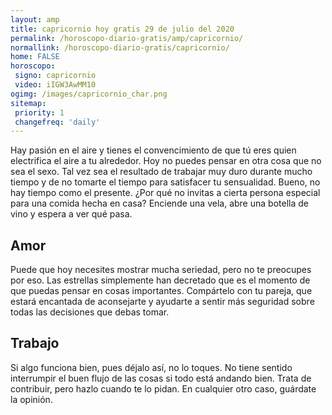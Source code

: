 ```yaml
---
layout: amp
title: capricornio hoy gratis 29 de julio del 2020 
permalink: /horoscopo-diario-gratis/amp/capricornio/
normallink: /horoscopo-diario-gratis/capricornio/
home: FALSE
horoscopo:
 signo: capricornio
 video: iIGW3AwMM10
ogimg: /images/capricornio_char.png
sitemap:
 priority: 1
 changefreq: 'daily'
---
```



Hay pasión en el aire y tienes el convencimiento de que tú eres quien electrifica el aire a tu alrededor. Hoy no puedes pensar en otra cosa que no sea el sexo. Tal vez sea el resultado de trabajar muy duro durante mucho tiempo y de no tomarte el tiempo para satisfacer tu sensualidad. Bueno, no hay tiempo como el presente. ¿Por qué no invitas a cierta persona especial para una comida hecha en casa? Enciende una vela, abre una botella de vino y espera a ver qué pasa.

## Amor

Puede que hoy necesites mostrar mucha seriedad, pero no te preocupes por eso. Las estrellas simplemente han decretado que es el momento de que puedas pensar en cosas importantes. Compártelo con tu pareja, que estará encantada de aconsejarte y ayudarte a sentir más seguridad sobre todas las decisiones que debas tomar.

## Trabajo

Si algo funciona bien, pues déjalo así, no lo toques. No tiene sentido interrumpir el buen flujo de las cosas si todo está andando bien. Trata de contribuir, pero hazlo cuando te lo pidan. En cualquier otro caso, guárdate la opinión.